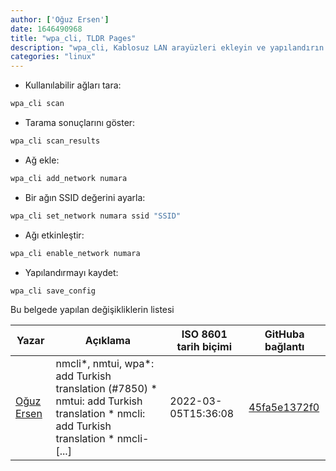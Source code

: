 ```yaml
---
author: ['Oğuz Ersen']
date: 1646490968
title: "wpa_cli, TLDR Pages"
description: "wpa_cli, Kablosuz LAN arayüzleri ekleyin ve yapılandırın."
categories: "linux"
---
```

- Kullanılabilir ağları tara:

```bash
wpa_cli scan
```

- Tarama sonuçlarını göster:

```bash
wpa_cli scan_results
```

- Ağ ekle:

```bash
wpa_cli add_network numara
```

- Bir ağın SSID değerini ayarla:

```bash
wpa_cli set_network numara ssid "SSID"
```

- Ağı etkinleştir:

```bash
wpa_cli enable_network numara
```

- Yapılandırmayı kaydet:

```bash
wpa_cli save_config
```
Bu belgede yapılan değişikliklerin listesi


Yazar | Açıklama | ISO 8601 tarih biçimi | GitHuba bağlantı
------|-----|-----|-----
[Oğuz Ersen](mailto:oguzersen@protonmail.com) | nmcli*, nmtui, wpa*: add Turkish translation (#7850) * nmtui: add Turkish translation * nmcli: add Turkish translation * nmcli- [...] | 2022-03-05T15:36:08 | [45fa5e1372f0](https://github.com/tldr-pages/tldr/commit/45fa5e1372f0b34f97f4f57acd8ceb582cae961d)

